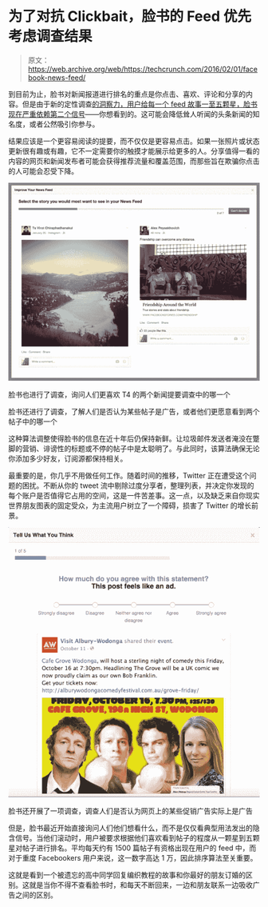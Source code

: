 # 为了对抗 Clickbait，脸书的 Feed 优先考虑调查结果

> 原文：<https://web.archive.org/web/https://techcrunch.com/2016/02/01/facebook-news-feed/>

到目前为止，脸书对新闻报道进行排名的重点是你点击、喜欢、评论和分享的内容。但是由于新的定性调查[的洞察力，用户给每一个 feed 故事一至五颗星，脸书](https://web.archive.org/web/20230404151908/http://www.slate.com/articles/technology/cover_story/2016/01/how_facebook_s_news_feed_algorithm_works.3.html)[现在严重依赖第二个信号](https://web.archive.org/web/20230404151908/http://newsroom.fb.com/news/2016/02/news-feed-fyi-using-qualitative-feedback-to-show-relevant-stories/)——你想看到的。这可能会降低耸人听闻的头条新闻的知名度，或者公然吸引你参与。

结果应该是一个更容易阅读的提要，而不仅仅是更容易点击。如果一张照片或状态更新很有趣或有趣，它不一定需要你的触摸才能展示给更多的人。分享值得一看的内容的网页和新闻发布者可能会获得推荐流量和覆盖范围，而那些旨在欺骗你点击的人可能会忍受下降。

![Facebook has also run surveys asking which of two News Feed surveys people like better](img/252dec4e16257abefe8b9cd4d394f252.png)

脸书也进行了调查，询问人们更喜欢 T4 的两个新闻提要调查中的哪一个

脸书还进行了调查，了解人们是否认为某些帖子是广告，或者他们更愿意看到两个帖子中的哪一个

这种算法调整使得脸书的信息在近十年后仍保持新鲜。让垃圾邮件发送者淹没在蹩脚的营销、诽谤性的标题或不停的帖子中是太聪明了。与此同时，该算法确保无论你添加多少好友，订阅源都保持相关。

最重要的是，你几乎不用做任何工作。随着时间的推移，Twitter 正在遭受这个问题的困扰。不断从你的 tweet 流中剔除过度分享者，整理列表，并决定你发现的每个账户是否值得它占用的空间，这是一件苦差事。这一点，以及缺乏来自你现实世界朋友图表的固定受众，为主流用户树立了一个障碍，损害了 Twitter 的增长前景。

![Screen Shot 2015-11-25 at 10.48.29 AM](img/4aa8c78bcee085036294ce965abcca60.png)

脸书还开展了一项调查，调查人们是否认为网页上的某些促销广告实际上是广告

但是，脸书最近开始直接询问人们他们想看什么，而不是仅仅看典型用法发出的隐含信号。当他们滚动时，用户被要求根据他们喜欢看到帖子的程度从一颗星到五颗星对帖子进行排名。平均每天约有 1500 篇帖子有资格出现在用户的 feed 中，而对于重度 Facebookers 用户来说，这一数字高达 1 万，因此排序算法至关重要。

这就是看到一个被遗忘的高中同学回复编织教程的故事和你最好的朋友订婚的区别。这就是当你不得不查看脸书时，和每天不断回来，一边和朋友联系一边吸收广告之间的区别。